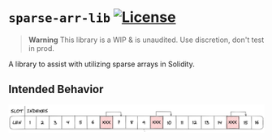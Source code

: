 # `sparse-arr-lib` [![License](https://img.shields.io/badge/License-Beerware-green)](./LICENSE.md)

> **Warning**
> This library is a WIP & is unaudited. Use discretion, don't test in prod.


A library to assist with utilizing sparse arrays in Solidity.

## Intended Behavior

![Sparse Demo](./assets/sparse_arr.png)
